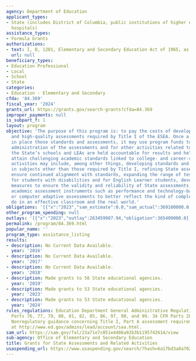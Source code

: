 ```yaml
---
agency: Department of Education
applicant_types:
- State (includes District of Columbia, public institutions of higher education and
  hospitals)
assistance_types:
- Formula Grants
authorizations:
- text: I, B, 1201, Elementary and Secondary Education Act of 1965, as amended.
  url: null
beneficiary_types:
- Education Professional
- Local
- School
- State
categories:
- Education - Elementary and Secondary
cfda: '84.369'
fiscal_year: '2024'
grants_url: https://grants.gov/search-grants?cfda=84.369
improper_payments: null
is_subpart_f: 1
layout: program
objective: 'The purpose of this program is: to pay the costs of developing the standards
  and high-quality assessments required by Title I of the ESEA. Once a State has put
  in place those standards and assessments, it may use program funds to pay for the
  administration of the assessments and for other activities related to ensuring that
  the State’s schools and LEAs are held accountable for results and helping students
  attain challenging academic standards linked to college- and career-readiness. Such
  activities may include, among other things, developing standards and assessments
  in subjects other than those required by Title I, refining State assessments to
  ensure continued alignment with standards, expanding the range of testing accommodations
  for students with disabilities and for English Learner students, developing multiple
  measures to ensure the validity and reliability of State assessments, and using
  academic assessment instruments such as performance and technology-based assessments
  or computer adaptive assessments to better reflect the kind of complex work students
  do in an effective classroom and the real world.'
obligations: '[{"x":"2023","sam_estimate":0.0,"sam_actual":369100000.0,"usa_spending_actual":365406932.19},{"x":"2024","sam_estimate":0.0,"sam_actual":369100000.0,"usa_spending_actual":363360159.62},{"x":"2025","sam_estimate":0.0,"sam_actual":369100000.0,"usa_spending_actual":-286468.89}]'
other_program_spending: null
outlays: '[{"x":"2023","outlay":263459987.94,"obligation":365409000.0},{"x":"2024","outlay":90056240.76,"obligation":365409000.0},{"x":"2025","outlay":0.0,"obligation":0.0}]'
permalink: /program/84.369.html
popular_name: ''
program_type: assistance_listing
results:
- description: No Current Data Available.
  year: '2016'
- description: No Current Data Available.
  year: '2017'
- description: No Current Data Available.
  year: '2018'
- description: Made grants to 56 State educational agencies.
  year: '2019'
- description: Made grants to 53 State educational agencies.
  year: '2023'
- description: Made grants to 53 State educational agencies.
  year: '2024'
rules_regulations: Education Department General Administrative Regulations (EDGAR),
  Parts 76, 77, 79, 80, 81, 82, 85, 86, 97, 98, and 99. 34 CFR Parts 200 and 300.
  Nonregulatory guidance concerning Title I, Part A assessment requirements is available
  at http://www.ed.gov/admins/lead/account/saa.html.
sam_url: https://sam.gov/fal/23a71e7c051e4486a92b3b1195742614/view
sub-agency: Office of Elementary and Secondary Education
title: Grants for State Assessments and Related Activities
usaspending_url: https://www.usaspending.gov/search/?hash=6a17bd3a8a70272428f94434f68b0fc5
---
```

